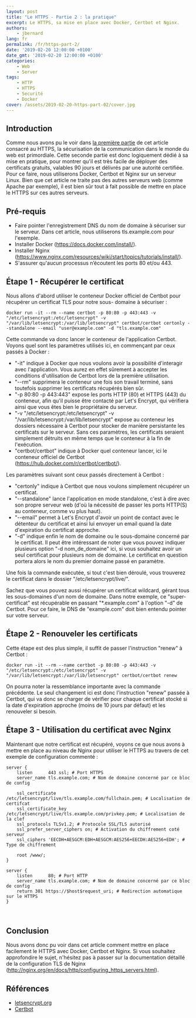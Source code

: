 ```yaml
---
layout: post
title: "Le HTTPS - Partie 2 : la pratique"
excerpt: Le HTTPS, sa mise en place avec Docker, Certbot et Nginx.
authors:
    - jbernard
lang: fr
permalink: /fr/https-part-2/
date: '2019-02-20 12:00:00 +0100'
date_gmt: '2019-02-20 12:00:00 +0100'
categories:
    - Web
    - Server
tags:
    - HTTP
    - HTTPS
    - Securité
    - Docker
cover: /assets/2019-02-20-https-part-02/cover.jpg
---
```


## Introduction
Comme nous avons pu le voir dans [la première partie](/fr/https-part-1/) de cet article consacré au HTTPS, la sécurisation de la communication dans le monde du web est primordiale. Cette seconde partie est donc logiquement dédié à sa mise en pratique, pour montrer qu'il est très facile de déployer des certificats gratuits, valables 90 jours et délivrés par une autorité certifiée. Pour ce faire, nous utiliserons Docker, Certbot et Nginx sur un serveur Linux. Bien que cet article ne traite pas des autres serveurs web (comme Apache par exemple), il est bien sûr tout à fait possible de mettre en place le HTTPS sur ces autres serveurs.

## Pré-requis 

- Faire pointer l'enregistrement DNS du nom de domaine à sécuriser sur le serveur. Dans cet article, nous utiliserons tls.example.com pour l'exemple. 
- Installer Docker (https://docs.docker.com/install/). 
- Installer Nginx (https://www.nginx.com/resources/wiki/start/topics/tutorials/install/). 
- S'assurer qu'aucun processus n’écoutent les ports 80 et/ou 443. 

## Étape 1 - Récupérer le certificat

Nous allons d'abord utiliser le conteneur Docker officiel de Certbot pour récupérer un certificat TLS pour notre sous- domaine à sécuriser :

```
docker run -it --rm --name certbot -p 80:80 -p 443:443 -v "/etc/letsencrypt:/etc/letsencrypt" -v "/var/lib/letsencrypt:/var/lib/letsencrypt" certbot/certbot certonly --standalone --email "user@example.com" -d "tls.example.com"
```

Cette commande va donc lancer le conteneur de l'application Certbot. Voyons quel sont les paramètres utilisés ici, en commençant par ceux passés à Docker :
- "-it" indique à Docker que nous voulons avoir la possibilité d'interagir avec l'application. Vous aurez en effet sûrement à accepter les conditions d'utilisation de Certbot lors de la première utilisation. 
- "--rm" supprimera le conteneur une fois son travail terminé, sans toutefois supprimer les certificats récupérés bien sûr. 
- "-p 80:80 -p 443:443" expose les ports HTTP (80) et HTTPS (443) du conteneur, afin qu'il puisse être contacté par Let's Encrypt, qui vérifiera ainsi que vous êtes bien le propriétaire du serveur. 
- "-v "/etc/letsencrypt:/etc/letsencrypt" -v "/var/lib/letsencrypt:/var/lib/letsencrypt" expose au conteneur les dossiers nécessaire à Certbot pour stocker de manière persistante les certificats sur le serveur. Sans ces paramètres, les certificats seraient simplement détruits en même temps que le conteneur à la fin de l'exécution. 
- "certbot/certbot" indique à Docker quel conteneur lancer, ici le conteneur officiel de Certbot (https://hub.docker.com/r/certbot/certbot/).

Les paramètres suivant sont ceux passés directement à Certbot :
- "certonly" indique à Certbot que nous voulons simplement récupérer un certificat. 
- "--standalone" lance l'application en mode standalone, c'est à dire avec son propre serveur web (d'où la nécessité de passer les ports HTTP(S) au conteneur, comme vu plus haut). 
- "--email" permet à Let's Encrypt d'avoir un point de contact avec le détenteur du certificat et ainsi lui envoyer un email quand la date d'expiration du certificat approche. 
- "-d" indique enfin le nom de domaine ou le sous-domaine concerné par le certificat. Il peut être intéressant de noter que vous pouvez indiquer plusieurs option "-d nom_de_domaine" ici, si vous souhaitez avoir un seul certificat pour plusieurs nom de domaine. Le certificat en question portera alors le nom du premier domaine passé en paramètre. 

Une fois la commande exécutée, si tout c'est bien déroulé, vous trouverez le certificat dans le dossier "/etc/letsencrypt/live/". 

Sachez que vous pouvez aussi récupérer un certificat wildcard, gérant tous les sous-domaines d'un nom de domaine. Dans notre exemple, ce "super-certificat" est récupérable en passant "*.example.com" à l'option "-d" de Certbot. Pour ce faire, le DNS de "example.com" doit bien entendu pointer sur votre serveur.

## Étape 2 - Renouveler les certificats

Cette étape est des plus simple, il suffit de passer l'instruction "renew" à Certbot :
```
docker run -it --rm --name certbot -p 80:80 -p 443:443 -v "/etc/letsencrypt:/etc/letsencrypt" -v "/var/lib/letsencrypt:/var/lib/letsencrypt" certbot/certbot renew
```

On pourra noter la ressemblance importante avec la commande précédente. Le seul changement ici est donc l'instruction "renew" passée à Certbot, qui va donc se charger de vérifier pour chaque certificat stocké si la date d'expiration approche (moins de 10 jours par défaut) et les renouveler si besoin. 
 
## Étape 3 - Utilisation du certificat avec Nginx

Maintenant que notre certificat est récupéré, voyons ce que nous avons à mettre en place au niveau de Nginx pour utiliser le HTTPS au travers de cet exemple de configuration commenté :
```
server {
    listen      443 ssl; # Port HTTPS
    server_name tls.example.com; # Nom de domaine concerné par ce bloc de config

    ssl_certificate /etc/letsencrypt/live/tls.example.com/fullchain.pem; # Localisation de certifcat 
    ssl_certificate_key /etc/letsencrypt/live/tls.example.com/privkey.pem; # Localisation de la clef
    ssl_protocols TLSv1.2; # Protocole SSL/TLS autorisé 
    ssl_prefer_server_ciphers on; # Activation du chiffrement coté serveur
    ssl_ciphers 'EECDH+AESGCM:EDH+AESGCM:AES256+EECDH:AES256+EDH'; # Type de chiffrement 
    
    root /www/;
}

server {
    listen      80; # Port HTTP
    server_name tls.example.com; # Nom de domaine concerné par ce bloc de config
    return 301 https://$host$request_uri; # Redirection automatique sur le HTTPS
}
```
 
## Conclusion

Nous avons donc pu voir dans cet article comment mettre en place facilement le HTTPS avec Docker, Certbot et Nginx.
Si vous souhaitez approfondire le sujet, n'hésitez pas à passer sur la documentation détaillé de la configuration TLS de Nginx (http://nginx.org/en/docs/http/configuring_https_servers.html).

## Références

- [letsencrypt.org](https://letsencrypt.org/)
- [Certbot](https://certbot.eff.org/)
